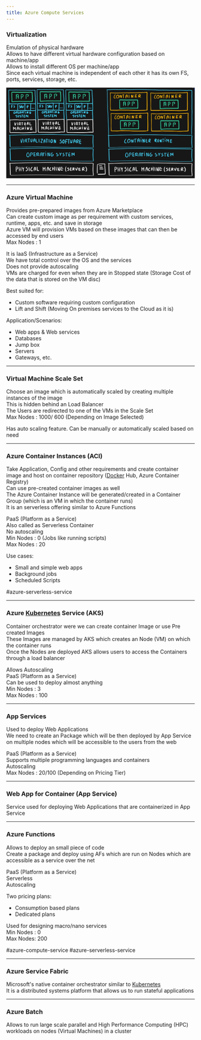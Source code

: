 ```yaml
---
title: Azure Compute Services
---
```


### Virtualization

Emulation of physical hardware  
Allows to have different virtual hardware configuration based on machine/app  
Allows to install different OS per machine/app  
Since each virtual machine is independent of each other it has its own FS, ports, services, storage, etc.

![VM and Containers|600](../images/virtual_machines_and_containers.png)

---

### Azure Virtual Machine

Provides pre-prepared images from Azure Marketplace  
Can create custom image as per requirement with custom services, runtime, apps, etc. and save in storage  
Azure VM will provision VMs based on these images that can then be accessed by end users  
Max Nodes : 1

It is IaaS (Infrastructure as a Service)  
We have total control over the OS and the services  
Does not provide autoscaling  
VMs are charged for even when they are in Stopped state (Storage Cost of the data that is stored on the VM disc)

Best suited for:

* Custom software requiring custom configuration
* Lift and Shift (Moving On premises services to the Cloud as it is)

Application/Scenarios:

* Web apps & Web services
* Databases
* Jump box
* Servers
* Gateways, etc.

---

### Virtual Machine Scale Set

Choose an image which is automatically scaled by creating multiple instances of the image  
This is hidden behind an Load Balancer  
The Users are redirected to one of the VMs in the Scale Set  
Max Nodes : 1000/ 600 (Depending on Image Selected)

Has auto scaling feature. Can be manually or automatically scaled based on need

---

### Azure Container Instances (ACI)

Take Application, Config and other requirements and create container image and host on container repository ([Docker](../../../Tools%20&%20Services/Docker/Docker.md) Hub, Azure Container Registry)  
Can use pre-created container images as well  
The Azure Container Instance will be generated/created in a Container Group (which is an VM in which the container runs)  
It is an serverless offering similar to Azure Functions

PaaS (Platform as a Service)  
Also called as Serverless Container  
No autoscaling  
Min Nodes : 0 (Jobs like running scripts)  
Max Nodes : 20

Use cases:

* Small and simple web apps
* Background jobs
* Scheduled Scripts

#azure-serverless-service 

---

### Azure [Kubernetes](../../../Tools%20&%20Services/Kubernetes/Kubernetes.md) Service (AKS)

Container orchestrator were we can create container Image or use Pre created Images  
These Images are managed by AKS which creates an Node (VM) on which the container runs  
Once the Nodes are deployed AKS allows users to access the Containers through a load balancer

Allows Autoscaling  
PaaS (Platform as a Service)  
Can be used to deploy almost anything  
Min Nodes : 3  
Max Nodes : 100

---

### App Services

Used to deploy Web Applications  
We need to create an Package which will be then deployed by App Service on multiple nodes which will be accessible to the users from the web

PaaS (Platform as a Service)  
Supports multiple programming languages and containers  
Autoscaling  
Max Nodes : 20/100 (Depending on Pricing Tier)

---

### Web App for Container (App Service)

Service used for deploying Web Applications that are containerized in App Service

---

### Azure Functions

Allows to deploy an small piece of code  
Create a package and deploy using AFs which are run on Nodes which are accessible as a service over the net

PaaS (Platform as a Service)  
Serverless  
Autoscaling

Two pricing plans:

* Consumption based plans
* Dedicated plans

Used for designing macro/nano services  
Min Nodes : 0  
Max Nodes: 200

#azure-compute-service #azure-serverless-service

---

### Azure Service Fabric

Microsoft's native container orchestrator similar to [Kubernetes](../../../Tools%20&%20Services/Kubernetes/Kubernetes.md)  
It is a distributed systems platform that allows us to run stateful applications

---

### Azure Batch

Allows to run large scale parallel and High Performance Computing (HPC) workloads on nodes (Virtual Machines) in a cluster